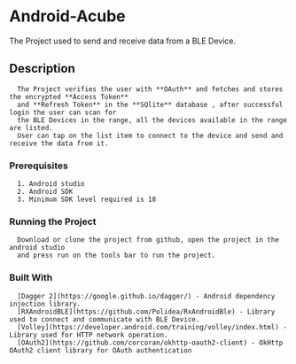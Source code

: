 # Android-Acube

The Project used to send and receive data from a BLE Device.

## Description
      The Project verifies the user with **OAuth** and fetches and stores the encrypted **Access Token** 
      and **Refresh Token** in the **SQlite** database , after successful login the user can scan for 
      the BLE Devices in the range, all the devices available in the range are listed. 
      User can tap on the list item to connect to the device and send and receive the data from it.


### Prerequisites
      1. Android studio
      2. Android SDK
      3. Minimum SDK level required is 18

### Running the Project
      Download or clone the project from github, open the project in the android studio
      and press run on the tools bar to run the project.
      
### Built With
      [Dagger 2](https://google.github.io/dagger/) - Android dependency injection library.
      [RXAndroidBLE](https://github.com/Polidea/RxAndroidBle) - Library used to connect and communicate with BLE Device.
      [Volley](https://developer.android.com/training/volley/index.html) - Library used for HTTP network operation.
      [OAuth2](https://github.com/corcoran/okhttp-oauth2-client) - OkHttp OAuth2 client library for OAuth authentication

